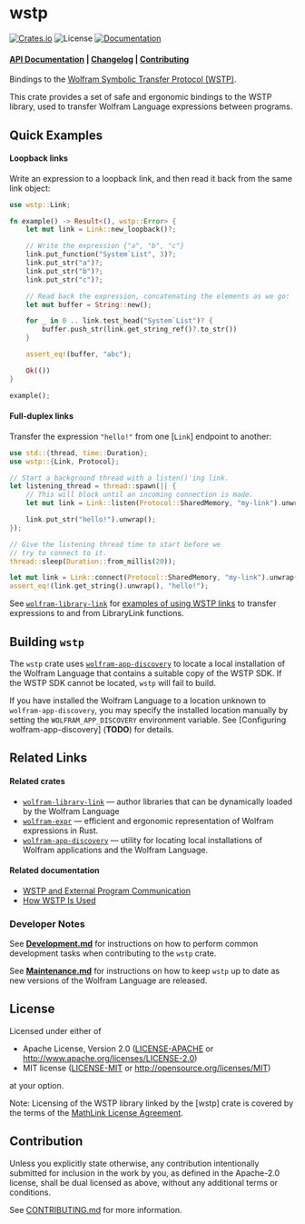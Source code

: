 # wstp

[![Crates.io](https://img.shields.io/crates/v/wstp.svg)](https://crates.io/crates/wstp)
![License](https://img.shields.io/crates/l/wstp.svg)
[![Documentation](https://docs.rs/wstp/badge.svg)](https://docs.rs/wstp)

<h4>
  <a href="https://docs.rs/wstp">API Documentation</a>
  <span> | </span>
  <a href="https://github.com/WolframResearch/wstp-rs/blob/master/docs/CHANGELOG.md">Changelog</a>
  <span> | </span>
  <a href="https://github.com/WolframResearch/wstp-rs/blob/master/docs/CONTRIBUTING.md">Contributing</a>
</h4>

Bindings to the [Wolfram Symbolic Transfer Protocol (WSTP)](https://www.wolfram.com/wstp/).

This crate provides a set of safe and ergonomic bindings to the WSTP library, used to
transfer Wolfram Language expressions between programs.

## Quick Examples

#### Loopback links

Write an expression to a loopback link, and then read it back from the same link
object:

```rust
use wstp::Link;

fn example() -> Result<(), wstp::Error> {
    let mut link = Link::new_loopback()?;

    // Write the expression {"a", "b", "c"}
    link.put_function("System`List", 3)?;
    link.put_str("a")?;
    link.put_str("b")?;
    link.put_str("c")?;

    // Read back the expression, concatenating the elements as we go:
    let mut buffer = String::new();

    for _ in 0 .. link.test_head("System`List")? {
        buffer.push_str(link.get_string_ref()?.to_str())
    }

    assert_eq!(buffer, "abc");

    Ok(())
}

example();
```

#### Full-duplex links

Transfer the expression `"hello!"` from one [`Link`] endpoint to another:

```rust
use std::{thread, time::Duration};
use wstp::{Link, Protocol};

// Start a background thread with a listen()'ing link.
let listening_thread = thread::spawn(|| {
    // This will block until an incoming connection is made.
    let mut link = Link::listen(Protocol::SharedMemory, "my-link").unwrap();

    link.put_str("hello!").unwrap();
});

// Give the listening thread time to start before we
// try to connect to it.
thread::sleep(Duration::from_millis(20));

let mut link = Link::connect(Protocol::SharedMemory, "my-link").unwrap();
assert_eq!(link.get_string().unwrap(), "hello!");
```

See [`wolfram-library-link`][wolfram-library-link] for
[examples of using WSTP links][wstp-wll-example] to transfer expressions to and from
LibraryLink functions.

[wstp-wll-example]: https://github.com/WolframResearch/wolfram-library-link-rs/blob/master/wolfram-library-link/examples/wstp.rs

## Building `wstp`

The `wstp` crate uses [`wolfram-app-discovery`][wolfram-app-discovery] to locate a local
installation of the Wolfram Language that contains a suitable copy of the WSTP SDK. If the
WSTP SDK cannot be located, `wstp` will fail to build.

If you have installed the Wolfram Language to a location unknown to `wolfram-app-discovery`,
you may specify the installed location manually by setting the `WOLFRAM_APP_DISCOVERY`
environment variable. See [Configuring wolfram-app-discovery] (**TODO**) for details.

## Related Links

#### Related crates

* [`wolfram-library-link`][wolfram-library-link] — author libraries that can be
  dynamically loaded by the Wolfram Language
* [`wolfram-expr`][wolfram-expr] — efficient and ergonomic representation of Wolfram
  expressions in Rust.
* [`wolfram-app-discovery`][wolfram-app-discovery] — utility for locating local
  installations of Wolfram applications and the Wolfram Language.


[wolfram-app-discovery]: https://crates.io/crates/wolfram-app-discovery
[wolfram-library-link]: https://crates.io/crates/wolfram-library-link
[wolfram-expr]: https://crates.io/crates/wolfram-expr

#### Related documentation

* [WSTP and External Program Communication](https://reference.wolfram.com/language/tutorial/WSTPAndExternalProgramCommunicationOverview.html)
* [How WSTP Is Used](https://reference.wolfram.com/language/tutorial/HowWSTPIsUsed.html)

### Developer Notes

See [**Development.md**](./docs/Development.md) for instructions on how to perform common
development tasks when contributing to the `wstp` crate.

See [**Maintenance.md**](./docs/Maintenance.md) for instructions on how to keep `wstp`
up to date as new versions of the Wolfram Language are released.

## License

Licensed under either of

 * Apache License, Version 2.0
   ([LICENSE-APACHE](LICENSE-APACHE) or <http://www.apache.org/licenses/LICENSE-2.0>)
 * MIT license
   ([LICENSE-MIT](LICENSE-MIT) or <http://opensource.org/licenses/MIT>)

at your option.

Note: Licensing of the WSTP library linked by the [wstp] crate is covered by the terms of
the [MathLink License Agreement](https://www.wolfram.com/legal/agreements/mathlink.html).

## Contribution

Unless you explicitly state otherwise, any contribution intentionally submitted
for inclusion in the work by you, as defined in the Apache-2.0 license, shall be
dual licensed as above, without any additional terms or conditions.

See [CONTRIBUTING.md](./CONTRIBUTING.md) for more information.